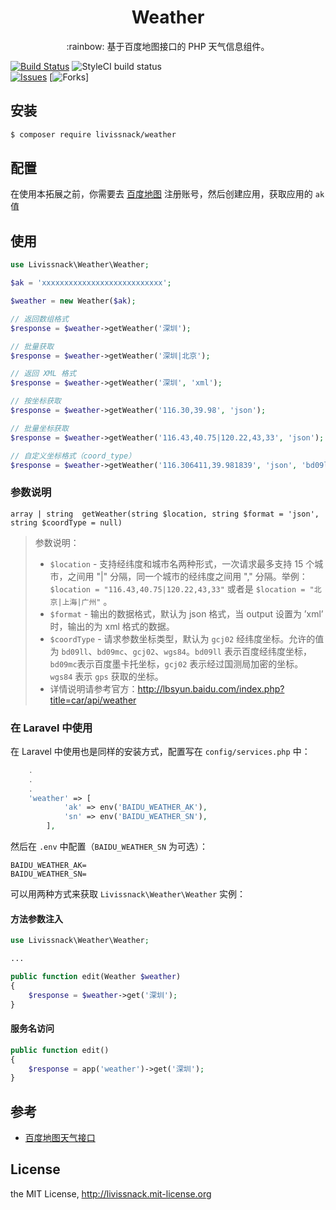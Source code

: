 
<h1 align="center">Weather</h1>

<p align="center">:rainbow: 基于百度地图接口的 PHP 天气信息组件。</p>

[![Build Status](https://travis-ci.org/livissnack/weather.svg?branch=master)](https://travis-ci.org/livissnack/weather)
![StyleCI build status](https://github.styleci.io/repos/144818004/shield)  
[![Issues](https://img.shields.io/github/issues/livissnack/weather.svg)](https://github.com/livissnack/weather/issues)
[![Forks](https://img.shields.io/github/forks/livissnack/weather.svg)]

## 安装

```sh
$ composer require livissnack/weather
```

## 配置

在使用本拓展之前，你需要去 [百度地图](http://lbsyun.baidu.com/index.php?title=car/api/weather) 注册账号，然后创建应用，获取应用的 `ak` 值

## 使用

```php
use Livissnack\Weather\Weather;

$ak = 'xxxxxxxxxxxxxxxxxxxxxxxxxxx';

$weather = new Weather($ak);

// 返回数组格式
$response = $weather->getWeather('深圳');

// 批量获取
$response = $weather->getWeather('深圳|北京');

// 返回 XML 格式
$response = $weather->getWeather('深圳', 'xml');

// 按坐标获取
$response = $weather->getWeather('116.30,39.98', 'json');

// 批量坐标获取
$response = $weather->getWeather('116.43,40.75|120.22,43,33', 'json');

// 自定义坐标格式（coord_type）
$response = $weather->getWeather('116.306411,39.981839', 'json', 'bd09ll');
```

### 参数说明

```
array | string  getWeather(string $location, string $format = 'json', string $coordType = null)
```

> 参数说明：
> - `$location` - 支持经纬度和城市名两种形式，一次请求最多支持 15 个城市，之间用 "|" 分隔，同一个城市的经纬度之间用 "," 分隔。举例：`$location = "116.43,40.75|120.22,43,33"` 或者是 `$location = "北京|上海|广州"` 。
> - `$format`  - 输出的数据格式，默认为 json 格式，当 output 设置为 ’xml’ 时，输出的为 xml 格式的数据。
> - `$coordType` - 请求参数坐标类型，默认为 `gcj02` 经纬度坐标。允许的值为 `bd09ll`、`bd09mc`、`gcj02`、`wgs84`。`bd09ll` 表示百度经纬度坐标，`bd09mc`表示百度墨卡托坐标，`gcj02` 表示经过国测局加密的坐标。`wgs84` 表示 `gps` 获取的坐标。
> - 详情说明请参考官方：http://lbsyun.baidu.com/index.php?title=car/api/weather

### 在 Laravel 中使用

在 Laravel 中使用也是同样的安装方式，配置写在 `config/services.php` 中：

```php
	.
	.
	.
	'weather' => [
            'ak' => env('BAIDU_WEATHER_AK'),
            'sn' => env('BAIDU_WEATHER_SN'), 
        ],
```

然后在 `.env` 中配置（`BAIDU_WEATHER_SN` 为可选）：

```env
BAIDU_WEATHER_AK=
BAIDU_WEATHER_SN=
```

可以用两种方式来获取 `Livissnack\Weather\Weather` 实例：

#### 方法参数注入

```php
use Livissnack\Weather\Weather;

...

public function edit(Weather $weather) 
{
    $response = $weather->get('深圳');
}
```

#### 服务名访问

```php
public function edit() 
{
    $response = app('weather')->get('深圳');
}
```

## 参考

- [百度地图天气接口](http://lbsyun.baidu.com/index.php?title=car/api/weather)

## License
the MIT License, http://livissnack.mit-license.org
